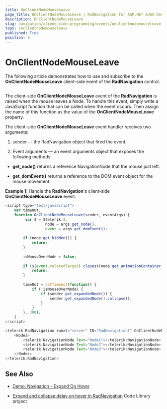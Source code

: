 ```yaml
---
title: OnClientNodeMouseLeave
page_title: OnClientNodeMouseLeave | RadNavigation for ASP.NET AJAX Documentation
description: OnClientNodeMouseLeave
slug: navigation/client-side-programming/events/onclientnodemouseleave
tags: onclientnodemouseleave
published: True
position: 9
---
```


# OnClientNodeMouseLeave

The following article demonstrates how to use and subscribe to the **OnClientNodeMouseLeave** client-side event of the **RadNavigation** control.

## 

The client-side **OnClientNodeMouseLeave** event of the **RadNavigation** is raised when the mouse leaves a Node. To handle this event, simply write a JavaScript function that can be called when the event occurs. Then assign the name of this function as the value of the **OnClientNodeMouseLeave** property. 

The client-side **OnClientNodeMouseLeave** event handler receives two arguments:

1. sender — the RadNavigation object that fired the event.

1. Event arguments — an event arguments object that exposes the following methods:

* **get_node()** returns a reference NavigationNode that the mouse just left.

* **get_domEvent()** returns a reference to the DOM event object for the mouse movement.


**Example 1**: Handle the **RadNavigation**'s client-side **OnClientNodeMouseLeave** event.

````JavaScript
<script type="text/javascript">
    var timeOut;
	function OnClientNodeMouseLeave(sender, eventArgs) {
		 var $ = $telerik.$,
                  node = args.get_node(),
                  event = args.get_domEvent();
 
        if (node.get_hidden()) {
            return;
        }
 
        isMouseOverNode = false;
 
        if ($(event.relatedTarget).closest(node.get_animationContainer()).length > 0) {
            return;
        }
 
        timeOut = setTimeout(function() {
            if (!isMouseOverNode) {
                if (sender.get_expandedNode()) {
                    sender.get_expandedNode().collapse();
                }
            }
        }, 300);
	}
</script>

<telerik:RadNavigation runat="server" ID="RadNavigation1" OnClientNodeMouseLeave="OnClientNodeMouseLeave">
	<Nodes>
		<telerik:NavigationNode Text="Node1"></telerik:NavigationNode>
		<telerik:NavigationNode Text="Node2"></telerik:NavigationNode>
		<telerik:NavigationNode Text="Node3"></telerik:NavigationNode>
	</Nodes>
</telerik:RadNavigation>
````

## See Also

* [Demo: Navigation - Expand On Hover](http://demos.telerik.com/aspnet-ajax/navigation/functionality/expand-on-hover/defaultcs.aspx)

* [Expand and collapse delay on hover in RadNavigation](https://www.telerik.com/support/code-library/expand-and-collapse-delay-on-hover-in-radnavigation) Code Library project

